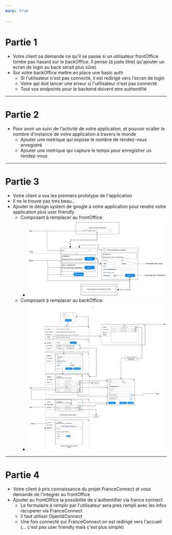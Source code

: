 ```yaml
---
marp: true

---
```

# Partie 1 
- Votre client se demande ce qu'il se passe si un utilisateur frontOffice tombe pas hasard sur le backOffice. Il pense (à juste titre) qu'ajouter un ecran de login au back serait plus sûre)
- Sur votre backOffice mettre en place une basic auth
    - Si l'utilisateur n'est pas connecté, il est redirigé vers l'ecran de login
    - Votre api doit lancer une erreur si l'utilisateur n'est pas connecté
    - Tout vos endpoints pour le backend doivent etre authentifié

---
# Partie 2 
- Pour avoir un suivi de l'activité de votre application, et pouvoir scaller le nombre d'instance de votre application à travers le monde  
  - Ajouter une metrique qui expose le nombre de rendez-vous enregistré
  - Ajouter une metrique qui capture le temps pour enregistrer un rendez-vous

---
# Partie 3
- Votre client a vus les premiers prototype de l'application
- Il ne le trouve pas tres beau...
- Ajouter le design system de google à votre application pour rendre votre application plus user friendly.
  - Composant à remplacer au frontOffice: 
    - ![](assets/material_front.png)
  - Composant à remplacer au backOffice:
    - ![](assets/material-back.png)
--- 
# Partie 4
- Votre client à pris connaissance du projet FranceConnect et vous demande de l'integrer au frontOffice
- Ajouter au frontOffice la possibilité de s'authentifier via france connect 
  - Le formulaire à remplir par l'utilisateur sera pres rempli avec les infos recuperer via FranceConnect
  - Il faut utiliser OpenIdConnect
  - Une fois connecté sur FranceConnect on est redirigé vers l'accueil (... c'est pas user friendly mais c'est plus simple)
  